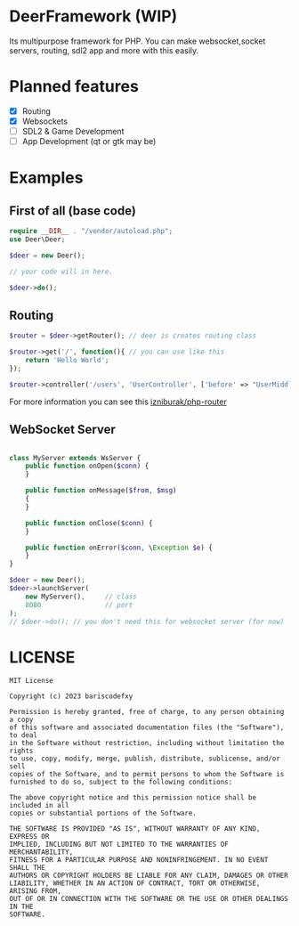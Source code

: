 # DeerFramework (WIP)

Its multipurpose framework for PHP. You can make websocket,socket servers, routing, sdl2 app and more with this easily.

# Planned features
- [x] Routing
- [x] Websockets
- [ ] SDL2 & Game Development
- [ ] App Development (qt or gtk may be)

# Examples

## First of all (base code)

```php
require __DIR__ . "/vendor/autoload.php";
use Deer\Deer;

$deer = new Deer();

// your code will in here.

$deer->do();
```

## Routing

```php
$router = $deer->getRouter(); // deer is creates routing class

$router->get('/', function(){ // you can use like this
	return 'Hello World';
});

$router->controller('/users', 'UserController', ['before' => "UserMiddleware"]); // also you can use controllers
```

For more information you can see this [izniburak/php-router](https://github.com/izniburak/php-router)

## WebSocket Server

```php

class MyServer extends WsServer {
	public function onOpen($conn) {
    }

    public function onMessage($from, $msg)
    {
    }

    public function onClose($conn) {
    }

    public function onError($conn, \Exception $e) {
    }
}

$deer = new Deer();
$deer->launchServer(
	new MyServer(),		// class
	8080				// port
);
// $deer->do(); // you don't need this for websocket server (for now)
```

# LICENSE

```
MIT License

Copyright (c) 2023 bariscodefxy

Permission is hereby granted, free of charge, to any person obtaining a copy
of this software and associated documentation files (the "Software"), to deal
in the Software without restriction, including without limitation the rights
to use, copy, modify, merge, publish, distribute, sublicense, and/or sell
copies of the Software, and to permit persons to whom the Software is
furnished to do so, subject to the following conditions:

The above copyright notice and this permission notice shall be included in all
copies or substantial portions of the Software.

THE SOFTWARE IS PROVIDED "AS IS", WITHOUT WARRANTY OF ANY KIND, EXPRESS OR
IMPLIED, INCLUDING BUT NOT LIMITED TO THE WARRANTIES OF MERCHANTABILITY,
FITNESS FOR A PARTICULAR PURPOSE AND NONINFRINGEMENT. IN NO EVENT SHALL THE
AUTHORS OR COPYRIGHT HOLDERS BE LIABLE FOR ANY CLAIM, DAMAGES OR OTHER
LIABILITY, WHETHER IN AN ACTION OF CONTRACT, TORT OR OTHERWISE, ARISING FROM,
OUT OF OR IN CONNECTION WITH THE SOFTWARE OR THE USE OR OTHER DEALINGS IN THE
SOFTWARE.
```